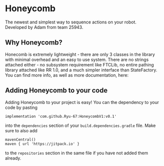# Honeycomb
The newest and simplest way to sequence actions on your robot. Developed by Adam from team 25943.

## Why Honeycomb?
Honecomb is extremely lightweight - there are only 3 classes in the library with minimal overhead and an easy to use system.
There are no strings attached either - no subsystem requirement like FTCLib, no entire pathing library attached like RR 1.0, and a much simpler interface than StateFactory.
You can find more info, as well as more documentation, here: 

## Adding Honeycomb to your code
Adding Honeycomb to your project is easy! You can the dependency to your code by pasting 

```implementation 'com.github.Ryu-67:HoneycombV1:v0.1'```

into the `dependencies` section of your `build.dependencies.gradle` file.
Make sure to also add
```
mavenCentral()
maven { url 'https://jitpack.io' }
```
to the `repositories` section in the same file if you have not added them already.
